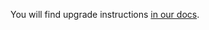 You will find upgrade instructions [in our docs](https://mailcoach.app/docs/self-hosted/v5/upgrading).
